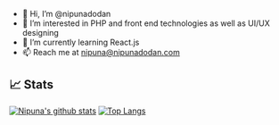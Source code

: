 - 👋 Hi, I’m @nipunadodan
- 👀 I’m interested in PHP and front end technologies as well as UI/UX designing
- 🌱 I’m currently learning React.js
- 📫 Reach me at nipuna@nipunadodan.com

<!---
nipunadodan/nipunadodan is a ✨ special ✨ repository because its `README.md` (this file) appears on your GitHub profile.
You can click the Preview link to take a look at your changes.
--->

## :chart_with_upwards_trend: Stats
[![Nipuna's github stats](https://github-readme-stats.vercel.app/api?username=nipunadodan&show_icons=true&theme=nord&count_private=true&show_icons=true)](https://github.com/anuraghazra/github-readme-stats)  [![Top Langs](https://github-readme-stats.vercel.app/api/top-langs/?username=nipunadodan&theme=nord&layout=compact)](https://github.com/anuraghazra/github-readme-stats)
